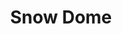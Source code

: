 ---
layout: product
product_id: 1491350323262
id: 1491350323262
title: Snow Dome
body_html: >-
  <p>Taken along the Icefields Parkway in Alberta, 2018.</p>

  <p>We had pulled over at the Columbia Icefields glacier to cook some oatmeal and take in the scenery. With a barren landscape that’s reminiscent of those in Iceland, it was incredible to be there.</p>

  <p> </p>
vendor: Connell McCarthy
product_type: Posters, Prints, & Visual Artwork
created_at: 2018-10-13T21:04:08-04:00
handle: snow-dome
updated_at: 2022-06-27T13:52:04-04:00
published_at: 2018-08-22T19:38:24-04:00
template_suffix: ""
status: active
published_scope: global
tags: Batch 02, mountain, mountains, Print
admin_graphql_api_id: gid://shopify/Product/1491350323262
variants:
  - id: 39577195053118
    product_id: 1491350323262
    title: 8x10” / Full Colour
    price: "35.00"
    sku: CM-PP-B2-12-XXS-FC
    position: 1
    inventory_policy: continue
    compare_at_price: null
    fulfillment_service: manual
    inventory_management: shopify
    option1: 8x10”
    option2: Full Colour
    option3: null
    created_at: 2021-09-01T14:50:49-04:00
    updated_at: 2022-02-07T16:08:22-05:00
    taxable: true
    barcode: ""
    grams: 208
    image_id: 6203629174846
    weight: 0.208
    weight_unit: kg
    inventory_item_id: 41671635697726
    inventory_quantity: 100
    old_inventory_quantity: 100
    requires_shipping: true
    admin_graphql_api_id: gid://shopify/ProductVariant/39577195053118
  - id: 39577195085886
    product_id: 1491350323262
    title: 8x10” / Black & White
    price: "35.00"
    sku: CM-PP-B2-12-XXS-BW
    position: 2
    inventory_policy: continue
    compare_at_price: null
    fulfillment_service: manual
    inventory_management: shopify
    option1: 8x10”
    option2: Black & White
    option3: null
    created_at: 2021-09-01T14:50:49-04:00
    updated_at: 2022-02-07T16:08:20-05:00
    taxable: true
    barcode: ""
    grams: 208
    image_id: 6203629109310
    weight: 0.208
    weight_unit: kg
    inventory_item_id: 41671635730494
    inventory_quantity: 100
    old_inventory_quantity: 100
    requires_shipping: true
    admin_graphql_api_id: gid://shopify/ProductVariant/39577195085886
  - id: 39577195118654
    product_id: 1491350323262
    title: 8.5x11” / Full Colour
    price: "35.00"
    sku: CM-PP-B2-12-XS-FC
    position: 3
    inventory_policy: continue
    compare_at_price: null
    fulfillment_service: manual
    inventory_management: shopify
    option1: 8.5x11”
    option2: Full Colour
    option3: null
    created_at: 2021-09-01T14:50:49-04:00
    updated_at: 2022-02-07T16:08:21-05:00
    taxable: true
    barcode: ""
    grams: 208
    image_id: 6203629174846
    weight: 0.208
    weight_unit: kg
    inventory_item_id: 41671635763262
    inventory_quantity: 100
    old_inventory_quantity: 100
    requires_shipping: true
    admin_graphql_api_id: gid://shopify/ProductVariant/39577195118654
  - id: 39577195151422
    product_id: 1491350323262
    title: 8.5x11” / Black & White
    price: "35.00"
    sku: CM-PP-B2-12-XS-BW
    position: 4
    inventory_policy: continue
    compare_at_price: null
    fulfillment_service: manual
    inventory_management: shopify
    option1: 8.5x11”
    option2: Black & White
    option3: null
    created_at: 2021-09-01T14:50:49-04:00
    updated_at: 2022-02-07T16:08:20-05:00
    taxable: true
    barcode: ""
    grams: 208
    image_id: 6203629109310
    weight: 0.208
    weight_unit: kg
    inventory_item_id: 41671635796030
    inventory_quantity: 100
    old_inventory_quantity: 100
    requires_shipping: true
    admin_graphql_api_id: gid://shopify/ProductVariant/39577195151422
  - id: 39577195184190
    product_id: 1491350323262
    title: 13x19” / Full Colour
    price: "40.00"
    sku: CM-PP-B2-12-S-FC
    position: 5
    inventory_policy: continue
    compare_at_price: null
    fulfillment_service: manual
    inventory_management: shopify
    option1: 13x19”
    option2: Full Colour
    option3: null
    created_at: 2021-09-01T14:50:49-04:00
    updated_at: 2022-02-07T16:08:21-05:00
    taxable: true
    barcode: ""
    grams: 208
    image_id: 6203629174846
    weight: 0.208
    weight_unit: kg
    inventory_item_id: 41671635828798
    inventory_quantity: 100
    old_inventory_quantity: 100
    requires_shipping: true
    admin_graphql_api_id: gid://shopify/ProductVariant/39577195184190
  - id: 39577195216958
    product_id: 1491350323262
    title: 13x19” / Black & White
    price: "40.00"
    sku: CM-PP-B2-12-S-BW
    position: 6
    inventory_policy: continue
    compare_at_price: null
    fulfillment_service: manual
    inventory_management: shopify
    option1: 13x19”
    option2: Black & White
    option3: null
    created_at: 2021-09-01T14:50:49-04:00
    updated_at: 2022-02-07T16:08:21-05:00
    taxable: true
    barcode: ""
    grams: 208
    image_id: 6203629109310
    weight: 0.208
    weight_unit: kg
    inventory_item_id: 41671635861566
    inventory_quantity: 100
    old_inventory_quantity: 100
    requires_shipping: true
    admin_graphql_api_id: gid://shopify/ProductVariant/39577195216958
  - id: 39577195249726
    product_id: 1491350323262
    title: 16x20” / Full Colour
    price: "50.00"
    sku: CM-PP-B2-12-M-FC
    position: 7
    inventory_policy: continue
    compare_at_price: null
    fulfillment_service: manual
    inventory_management: shopify
    option1: 16x20”
    option2: Full Colour
    option3: null
    created_at: 2021-09-01T14:50:49-04:00
    updated_at: 2022-02-07T16:08:26-05:00
    taxable: true
    barcode: ""
    grams: 208
    image_id: 6203629174846
    weight: 0.208
    weight_unit: kg
    inventory_item_id: 41671635894334
    inventory_quantity: 100
    old_inventory_quantity: 100
    requires_shipping: true
    admin_graphql_api_id: gid://shopify/ProductVariant/39577195249726
  - id: 39577195282494
    product_id: 1491350323262
    title: 16x20” / Black & White
    price: "50.00"
    sku: CM-PP-B2-12-M-BW
    position: 8
    inventory_policy: continue
    compare_at_price: null
    fulfillment_service: manual
    inventory_management: shopify
    option1: 16x20”
    option2: Black & White
    option3: null
    created_at: 2021-09-01T14:50:49-04:00
    updated_at: 2022-02-07T16:08:27-05:00
    taxable: true
    barcode: ""
    grams: 208
    image_id: 6203629109310
    weight: 0.208
    weight_unit: kg
    inventory_item_id: 41671635927102
    inventory_quantity: 100
    old_inventory_quantity: 100
    requires_shipping: true
    admin_graphql_api_id: gid://shopify/ProductVariant/39577195282494
  - id: 39577195315262
    product_id: 1491350323262
    title: 20x24” / Full Colour
    price: "60.00"
    sku: CM-PP-B2-12-L-FC
    position: 9
    inventory_policy: continue
    compare_at_price: null
    fulfillment_service: manual
    inventory_management: shopify
    option1: 20x24”
    option2: Full Colour
    option3: null
    created_at: 2021-09-01T14:50:49-04:00
    updated_at: 2022-02-07T16:08:26-05:00
    taxable: true
    barcode: ""
    grams: 208
    image_id: 6203629174846
    weight: 0.208
    weight_unit: kg
    inventory_item_id: 41671635959870
    inventory_quantity: 100
    old_inventory_quantity: 100
    requires_shipping: true
    admin_graphql_api_id: gid://shopify/ProductVariant/39577195315262
  - id: 39577195348030
    product_id: 1491350323262
    title: 20x24” / Black & White
    price: "60.00"
    sku: CM-PP-B2-12-L-BW
    position: 10
    inventory_policy: continue
    compare_at_price: null
    fulfillment_service: manual
    inventory_management: shopify
    option1: 20x24”
    option2: Black & White
    option3: null
    created_at: 2021-09-01T14:50:50-04:00
    updated_at: 2022-02-07T16:08:28-05:00
    taxable: true
    barcode: ""
    grams: 208
    image_id: 6203629109310
    weight: 0.208
    weight_unit: kg
    inventory_item_id: 41671635992638
    inventory_quantity: 100
    old_inventory_quantity: 100
    requires_shipping: true
    admin_graphql_api_id: gid://shopify/ProductVariant/39577195348030
  - id: 39577195380798
    product_id: 1491350323262
    title: 20x30” / Full Colour
    price: "70.00"
    sku: CM-PP-B2-12-XL-FC
    position: 11
    inventory_policy: continue
    compare_at_price: null
    fulfillment_service: manual
    inventory_management: shopify
    option1: 20x30”
    option2: Full Colour
    option3: null
    created_at: 2021-09-01T14:50:50-04:00
    updated_at: 2022-02-07T16:08:27-05:00
    taxable: true
    barcode: ""
    grams: 208
    image_id: 6203629174846
    weight: 0.208
    weight_unit: kg
    inventory_item_id: 41671636025406
    inventory_quantity: 100
    old_inventory_quantity: 100
    requires_shipping: true
    admin_graphql_api_id: gid://shopify/ProductVariant/39577195380798
  - id: 39577195413566
    product_id: 1491350323262
    title: 20x30” / Black & White
    price: "70.00"
    sku: CM-PP-B2-12-XL-BW
    position: 12
    inventory_policy: continue
    compare_at_price: null
    fulfillment_service: manual
    inventory_management: shopify
    option1: 20x30”
    option2: Black & White
    option3: null
    created_at: 2021-09-01T14:50:50-04:00
    updated_at: 2022-02-07T16:08:26-05:00
    taxable: true
    barcode: ""
    grams: 208
    image_id: 6203629109310
    weight: 0.208
    weight_unit: kg
    inventory_item_id: 41671636058174
    inventory_quantity: 100
    old_inventory_quantity: 100
    requires_shipping: true
    admin_graphql_api_id: gid://shopify/ProductVariant/39577195413566
  - id: 39577195446334
    product_id: 1491350323262
    title: 24x36” / Full Colour
    price: "90.00"
    sku: CM-PP-B2-12-XXL-FC
    position: 13
    inventory_policy: continue
    compare_at_price: null
    fulfillment_service: manual
    inventory_management: shopify
    option1: 24x36”
    option2: Full Colour
    option3: null
    created_at: 2021-09-01T14:50:50-04:00
    updated_at: 2022-02-07T16:08:30-05:00
    taxable: true
    barcode: ""
    grams: 208
    image_id: 6203629174846
    weight: 0.208
    weight_unit: kg
    inventory_item_id: 41671636090942
    inventory_quantity: 100
    old_inventory_quantity: 100
    requires_shipping: true
    admin_graphql_api_id: gid://shopify/ProductVariant/39577195446334
  - id: 39577195479102
    product_id: 1491350323262
    title: 24x36” / Black & White
    price: "90.00"
    sku: CM-PP-B2-12-XXL-BW
    position: 14
    inventory_policy: continue
    compare_at_price: null
    fulfillment_service: manual
    inventory_management: shopify
    option1: 24x36”
    option2: Black & White
    option3: null
    created_at: 2021-09-01T14:50:50-04:00
    updated_at: 2022-02-07T16:08:31-05:00
    taxable: true
    barcode: ""
    grams: 208
    image_id: 6203629109310
    weight: 0.208
    weight_unit: kg
    inventory_item_id: 41671636123710
    inventory_quantity: 100
    old_inventory_quantity: 100
    requires_shipping: true
    admin_graphql_api_id: gid://shopify/ProductVariant/39577195479102
  - id: 39577195511870
    product_id: 1491350323262
    title: 30x40” / Full Colour
    price: "100.00"
    sku: CM-PP-B2-12-XXXL-FC
    position: 15
    inventory_policy: continue
    compare_at_price: null
    fulfillment_service: manual
    inventory_management: shopify
    option1: 30x40”
    option2: Full Colour
    option3: null
    created_at: 2021-09-01T14:50:50-04:00
    updated_at: 2022-02-07T16:08:30-05:00
    taxable: true
    barcode: ""
    grams: 208
    image_id: 6203629174846
    weight: 0.208
    weight_unit: kg
    inventory_item_id: 41671636156478
    inventory_quantity: 100
    old_inventory_quantity: 100
    requires_shipping: true
    admin_graphql_api_id: gid://shopify/ProductVariant/39577195511870
  - id: 39577195544638
    product_id: 1491350323262
    title: 30x40” / Black & White
    price: "100.00"
    sku: CM-PP-B2-12-XXXL-BW
    position: 16
    inventory_policy: continue
    compare_at_price: null
    fulfillment_service: manual
    inventory_management: shopify
    option1: 30x40”
    option2: Black & White
    option3: null
    created_at: 2021-09-01T14:50:50-04:00
    updated_at: 2022-02-07T16:08:33-05:00
    taxable: true
    barcode: ""
    grams: 208
    image_id: 6203629109310
    weight: 0.208
    weight_unit: kg
    inventory_item_id: 41671636189246
    inventory_quantity: 100
    old_inventory_quantity: 100
    requires_shipping: true
    admin_graphql_api_id: gid://shopify/ProductVariant/39577195544638
options:
  - id: 2045816340542
    product_id: 1491350323262
    name: Size
    position: 1
    values:
      - 8x10”
      - 8.5x11”
      - 13x19”
      - 16x20”
      - 20x24”
      - 20x30”
      - 24x36”
      - 30x40”
  - id: 8590022967358
    product_id: 1491350323262
    name: Color
    position: 2
    values:
      - Full Colour
      - Black & White
images:
  - id: 6203629174846
    product_id: 1491350323262
    position: 1
    created_at: 2019-03-05T11:06:05-05:00
    updated_at: 2019-10-20T18:44:17-04:00
    alt: null
    width: 1000
    height: 1500
    src: https://cdn.shopify.com/s/files/1/1624/2355/products/Print-Shot---Dark-Background-_Snow-Dome-2019.jpg?v=1571611457
    variant_ids:
      - 39577195053118
      - 39577195118654
      - 39577195184190
      - 39577195249726
      - 39577195315262
      - 39577195380798
      - 39577195446334
      - 39577195511870
    admin_graphql_api_id: gid://shopify/ProductImage/6203629174846
  - id: 6203629109310
    product_id: 1491350323262
    position: 2
    created_at: 2019-03-05T11:06:04-05:00
    updated_at: 2019-10-20T18:44:17-04:00
    alt: null
    width: 1000
    height: 1500
    src: https://cdn.shopify.com/s/files/1/1624/2355/products/Print-Shot---Dark-Background-_Snow-Dome-2019_-B_W.jpg?v=1571611457
    variant_ids:
      - 39577195085886
      - 39577195151422
      - 39577195216958
      - 39577195282494
      - 39577195348030
      - 39577195413566
      - 39577195479102
      - 39577195544638
    admin_graphql_api_id: gid://shopify/ProductImage/6203629109310
  - id: 28230284116030
    product_id: 1491350323262
    position: 3
    created_at: 2021-05-04T20:45:36-04:00
    updated_at: 2021-05-04T20:45:36-04:00
    alt: null
    width: 2000
    height: 1800
    src: https://cdn.shopify.com/s/files/1/1624/2355/products/PAR_02_0001_c1026158-5c50-4579-8fd5-d8b5c134de4d.png?v=1620175536
    variant_ids: []
    admin_graphql_api_id: gid://shopify/ProductImage/28230284116030
image:
  id: 6203629174846
  product_id: 1491350323262
  position: 1
  created_at: 2019-03-05T11:06:05-05:00
  updated_at: 2019-10-20T18:44:17-04:00
  alt: null
  width: 1000
  height: 1500
  src: https://cdn.shopify.com/s/files/1/1624/2355/products/Print-Shot---Dark-Background-_Snow-Dome-2019.jpg?v=1571611457
  variant_ids:
    - 39577195053118
    - 39577195118654
    - 39577195184190
    - 39577195249726
    - 39577195315262
    - 39577195380798
    - 39577195446334
    - 39577195511870
  admin_graphql_api_id: gid://shopify/ProductImage/6203629174846

---